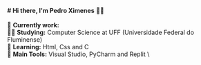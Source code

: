 **# Hi there, I'm Pedro Ximenes** 👩‍💻 \
\
🔭 **Currently work:** \
👨‍🎓 **Studying:** Computer Science at UFF (Universidade Federal do Fluminense)\
🌱 **Learning:** Html, Css and C \
🎒 **Main Tools:** Visual Studio, PyCharm and Replit \
